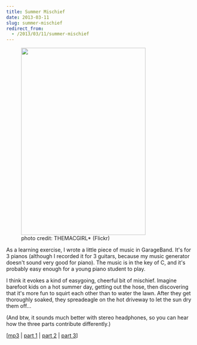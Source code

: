 ```yaml
---
title: Summer Mischief
date: 2013-03-11
slug: summer-mischief
redirect_from:
  - /2013/03/11/summer-mischief
---
```

<figure><img alt="" src="http://farm4.staticflickr.com/3518/3810698131_dc92680539.jpg" width="333" height="500" /><figcaption>photo credit: THEMACGIRL* (Flickr)</figcaption></figure>

As a learning exercise, I wrote a little piece of music in GarageBand. It's for 3 pianos (although I recorded it for 3 guitars, because my music generator doesn't sound very good for piano). The music is in the key of C, and it's probably easy enough for a young piano student to play.

I think it evokes a kind of easygoing, cheerful bit of mischief. Imagine barefoot kids on a hot summer day, getting out the hose, then discovering that it's more fun to squirt each other than to water the lawn. After they get thoroughly soaked, they spreadeagle on the hot driveway to let the sun dry them off...

(And btw, it sounds much better with stereo headphones, so you can hear how the three parts contribute differently.)

[<a href="http://dl.dropbox.com/u/3619219/Summer%20Mischief.mp3" target="_blank">mp3</a> | <a href="http://sivanea.com/wp-content/uploads/2013/03/summer-mischief-piano-1.pdf" target="_blank">part 1</a> | <a href="http://sivanea.com/wp-content/uploads/2013/03/summer-mischief-piano-2.pdf" target="_blank">part 2</a> | <a href="http://sivanea.com/wp-content/uploads/2013/03/summer-mischief-piano-3.pdf" target="_blank">part 3</a>]
